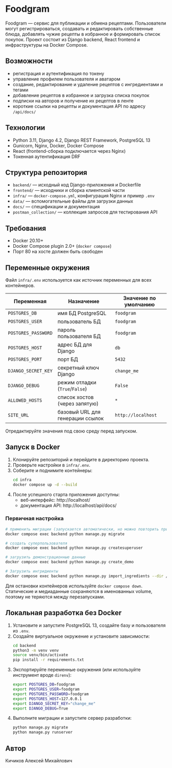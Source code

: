 # Foodgram

Foodgram — сервис для публикации и обмена рецептами. Пользователи могут регистрироваться, создавать и редактировать собственные блюда, добавлять чужие рецепты в избранное и формировать список покупок. Проект состоит из Django backend, React frontend и инфраструктуры на Docker Compose.

## Возможности
- регистрация и аутентификация по токену
- управление профилем пользователя и аватаром
- создание, редактирование и удаление рецептов с ингредиентами и тегами
- добавление рецептов в избранное и загрузка списка покупок
- подписки на авторов и получение их рецептов в ленте
- короткие ссылки на рецепты и документация API по адресу `/api/docs/`

## Технологии
- Python 3.11, Django 4.2, Django REST Framework, PostgreSQL 13
- Gunicorn, Nginx, Docker, Docker Compose
- React (frontend-сборка подключается через Nginx)
- Токенная аутентификация DRF

## Структура репозитория
- `backend/` — исходный код Django-приложения и Dockerfile
- `frontend/` — исходники и сборка клиентской части
- `infra/` — `docker-compose.yml`, конфигурация Nginx и пример `.env`
- `data/` — вспомогательные файлы для загрузки данных
- `docs/` — спецификации и документация
- `postman_collection/` — коллекция запросов для тестирования API

## Требования
- Docker 20.10+
- Docker Compose plugin 2.0+ (`docker compose`)
- Порт 80 на хосте должен быть свободен

## Переменные окружения
Файл `infra/.env` используется как источник переменных для всех контейнеров.

| Переменная | Назначение | Значение по умолчанию |
|-----------|------------|-----------------------|
| `POSTGRES_DB` | имя БД PostgreSQL | `foodgram` |
| `POSTGRES_USER` | пользователь БД | `foodgram` |
| `POSTGRES_PASSWORD` | пароль пользователя БД | `foodgram` |
| `POSTGRES_HOST` | адрес БД для Django | `db` |
| `POSTGRES_PORT` | порт БД | `5432` |
| `DJANGO_SECRET_KEY` | секретный ключ Django | `change_me` |
| `DJANGO_DEBUG` | режим отладки (`True`/`False`) | `False` |
| `ALLOWED_HOSTS` | список хостов (через запятую) | `*` |
| `SITE_URL` | базовый URL для генерации ссылок | `http://localhost` |

Отредактируйте значения под свою среду перед запуском.

## Запуск в Docker
1. Клонируйте репозиторий и перейдите в директорию проекта.
2. Проверьте настройки в `infra/.env`.
3. Соберите и поднимите контейнеры:
   ```bash
   cd infra
   docker compose up -d --build
   ```
4. После успешного старта приложения доступны:
   - веб-интерфейс: http://localhost/
   - документация API: http://localhost/api/docs/

### Первичная настройка
```bash
# применить миграции (запускается автоматически, но можно повторить при необходимости)
docker compose exec backend python manage.py migrate

# создать суперпользователя
docker compose exec backend python manage.py createsuperuser

# загрузить демонстрационные данные
docker compose exec backend python manage.py create_demo

# Загрузить ингридиенты
docker compose exec backend python manage.py import_ingredients --dir /app/data   
```

Для остановки контейнеров используйте `docker compose down`. Статические и медиаданные сохраняются в именованных volume, поэтому не теряются между перезапусками.

## Локальная разработка без Docker
1. Установите и запустите PostgreSQL 13, создайте базу и пользователя из `.env`.
2. Создайте виртуальное окружение и установите зависимости:
   ```bash
   cd backend
   python3 -m venv venv
   source venv/bin/activate
   pip install -r requirements.txt
   ```
3. Экспортируйте переменные окружения (или используйте инструмент вроде `direnv`):
   ```bash
   export POSTGRES_DB=foodgram
   export POSTGRES_USER=foodgram
   export POSTGRES_PASSWORD=foodgram
   export POSTGRES_HOST=127.0.0.1
   export DJANGO_SECRET_KEY="change_me"
   export DJANGO_DEBUG=True
   ```
4. Выполните миграции и запустите сервер разработки:
   ```bash
   python manage.py migrate
   python manage.py runserver
   ```

## Автор
Кичиков Алексей Михайлович